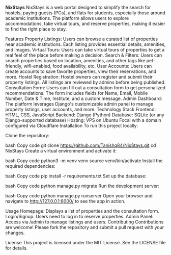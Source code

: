 ****NixStays****
NixStays is a web portal designed to simplify the search for hostels, paying guests (PGs), and flats for students, especially those around academic institutions. The platform allows users to explore accommodations, take virtual tours, and reserve properties, making it easier to find the right place to stay.

Features
Property Listings: Users can browse a curated list of properties near academic institutions. Each listing provides essential details, amenities, and images.
Virtual Tours: Users can take virtual tours of properties to get a real feel of the place before making a decision.
Search & Filters: Users can search properties based on location, amenities, and other tags like pet-friendly, wifi-enabled, food availability, etc.
User Accounts: Users can create accounts to save favorite properties, view their reservations, and more.
Hostel Registration: Hostel owners can register and submit their property listings. All listings are reviewed by admins before being published.
Consultation Form: Users can fill out a consultation form to get personalized recommendations. The form includes fields for Name, Email, Mobile Number, Date & Time, Institute, and a custom message.
Admin Dashboard: The platform leverages Django's customizable admin panel to manage property listings, user accounts, and more.
Technology Stack
Frontend: HTML, CSS, JavaScript
Backend: Django (Python)
Database: SQLite (or any Django-supported database)
Hosting: VPS on Ubuntu Focal with a domain configured via Cloudflare
Installation
To run this project locally:

Clone the repository:

bash
Copy code
git clone https://github.com/Tanishq84/NixStays.git
cd NixStays
Create a virtual environment and activate it:

bash
Copy code
python3 -m venv venv
source venv/bin/activate
Install the required dependencies:

bash
Copy code
pip install -r requirements.txt
Set up the database:

bash
Copy code
python manage.py migrate
Run the development server:

bash
Copy code
python manage.py runserver
Open your browser and navigate to http://127.0.0.1:8000/ to see the app in action.

Usage
Homepage: Displays a list of properties and the consultation form.
Login/Signup: Users need to log in to reserve properties.
Admin Panel: Access via /admin to manage listings and users.
Contributing
Contributions are welcome! Please fork the repository and submit a pull request with your changes.

License
This project is licensed under the MIT License. See the LICENSE file for details.
